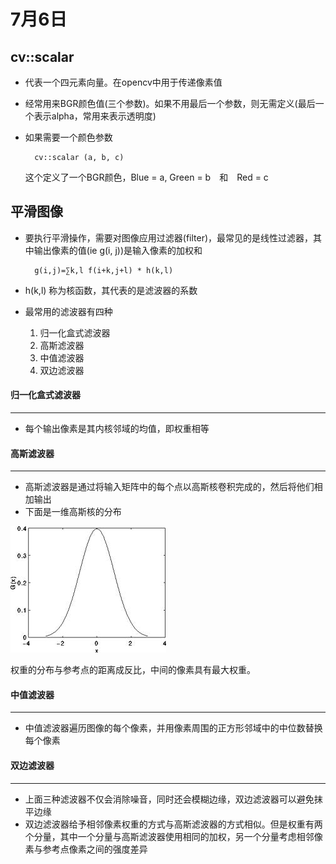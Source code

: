 # 7月6日

## cv::scalar

* 代表一个四元素向量。在opencv中用于传递像素值
* 经常用来BGR颜色值(三个参数)。如果不用最后一个参数，则无需定义(最后一个表示alpha，常用来表示透明度)
* 如果需要一个颜色参数

        cv::scalar (a, b, c)
  这个定义了一个BGR颜色，Blue = a, Green = b　和　Red = c


## 平滑图像

* 要执行平滑操作，需要对图像应用过滤器(filter)，最常见的是线性过滤器，其中输出像素的值(ie g(i, j))是输入像素的加权和

        g(i,j)=∑k,l f(i+k,j+l) * h(k,l)

* h(k,l) 称为核函数，其代表的是滤波器的系数
* 最常用的滤波器有四种
    1. 归一化盒式滤波器
    2. 高斯滤波器
    3. 中值滤波器
    4. 双边滤波器

#### 归一化盒式滤波器
---
* 每个输出像素是其内核邻域的均值，即权重相等


#### 高斯滤波器
---
* 高斯滤波器是通过将输入矩阵中的每个点以高斯核卷积完成的，然后将他们相加输出
* 下面是一维高斯核的分布

![高斯滤波器](Smoothing_Tutorial_theory_gaussian_0.jpg)

权重的分布与参考点的距离成反比，中间的像素具有最大权重。


#### 中值滤波器
---
* 中值滤波器遍历图像的每个像素，并用像素周围的正方形邻域中的中位数替换每个像素

#### 双边滤波器
---
* 上面三种滤波器不仅会消除噪音，同时还会模糊边缘，双边滤波器可以避免抹平边缘
* 双边滤波器给予相邻像素权重的方式与高斯滤波器的方式相似。但是权重有两个分量，其中一个分量与高斯滤波器使用相同的加权，另一个分量考虑相邻像素与参考点像素之间的强度差异
